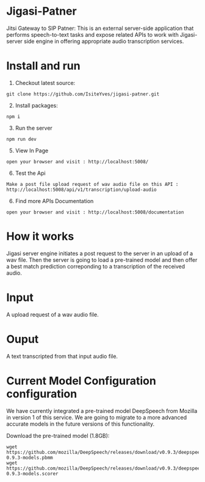 Jigasi-Patner
=============

Jitsi Gateway to SIP Patner: This is an external server-side application that performs speech-to-text tasks and expose related APIs to work with Jigasi-server side engine in offering appropriate audio transcription services.

Install and run
==============

1. Checkout latest source:
 
 ```
 git clone https://github.com/IsiteYves/jigasi-patner.git
 ```
2. Install packages:

 ```
 npm i
 ```

3. Run the server

 ```
 npm run dev
 ```

5. View In Page

 ```
 open your browser and visit : http://localhost:5008/
 ```

6. Test the Api

 ```
Make a post file upload request of wav audio file on this API :  http://localhost:5008/api/v1/transcription/upload-audio
 ```

6. Find more APIs Documentation

 ```
 open your browser and visit : http://localhost:5008/documentation
 ```


How it works
============

Jigasi server engine initiates a post request to the server in an upload of a wav file. Then
the server is going to load a pre-trained model and then offer a best match prediction correponding to a transcription of the received audio.

Input
==============
A upload request of a wav audio file.

Ouput
==============
A text transcripted from that input audio file.


Current Model Configuration configuration
========================================

We have currently integrated a pre-trained model DeepSpeech from Mozilla in version 1 of this service.
We are going to migrate to a more advanced accurate models in the future versions of this functionality.

Download the pre-trained model (1.8GB):

```
wget https://github.com/mozilla/DeepSpeech/releases/download/v0.9.3/deepspeech-0.9.3-models.pbmm
wget https://github.com/mozilla/DeepSpeech/releases/download/v0.9.3/deepspeech-0.9.3-models.scorer
```

